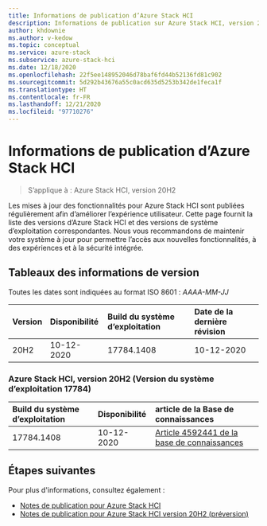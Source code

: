 ```yaml
---
title: Informations de publication d’Azure Stack HCI
description: Informations de publication sur Azure Stack HCI, version 20H2.
author: khdownie
ms.author: v-kedow
ms.topic: conceptual
ms.service: azure-stack
ms.subservice: azure-stack-hci
ms.date: 12/18/2020
ms.openlocfilehash: 22f5ee148952046d78baf6fd44b52136fd81c902
ms.sourcegitcommit: 5d292b43676a55c0acd635d5253b342de1feca1f
ms.translationtype: HT
ms.contentlocale: fr-FR
ms.lasthandoff: 12/21/2020
ms.locfileid: "97710276"
---
```

# <a name="azure-stack-hci-release-information"></a>Informations de publication d’Azure Stack HCI

> S’applique à : Azure Stack HCI, version 20H2

Les mises à jour des fonctionnalités pour Azure Stack HCI sont publiées régulièrement afin d’améliorer l’expérience utilisateur. Cette page fournit la liste des versions d’Azure Stack HCI et des versions de système d’exploitation correspondantes. Nous vous recommandons de maintenir votre système à jour pour permettre l’accès aux nouvelles fonctionnalités, à des expériences et à la sécurité intégrée.

## <a name="release-information-tables"></a>Tableaux des informations de version

Toutes les dates sont indiquées au format ISO 8601 : *AAAA-MM-JJ*

| **Version** | **Disponibilité** | **Build du système d’exploitation**      | **Date de la dernière révision** |
|:------------|:----------------------|:------------------|:-------------------------|
| 20H2        | 10-12-2020            | 17784.1408        | 10-12-2020               |

### <a name="azure-stack-hci-version-20h2-os-build-17784"></a>Azure Stack HCI, version 20H2 (Version du système d’exploitation 17784)

| **Build du système d’exploitation** | **Disponibilité** | **article de la Base de connaissances**                                           |
|:------------ |:----------------------|:---------------------------------------------------------|
| 17784.1408   | 10-12-2020            | [Article 4592441 de la base de connaissances](https://support.microsoft.com/help/4592441) |

## <a name="next-steps"></a>Étapes suivantes

Pour plus d'informations, consultez également :

- [Notes de publication pour Azure Stack HCI](https://support.microsoft.com/help/4595086/)
- [Notes de publication pour Azure Stack HCI version 20H2 (préversion)](preview-release-notes.md)